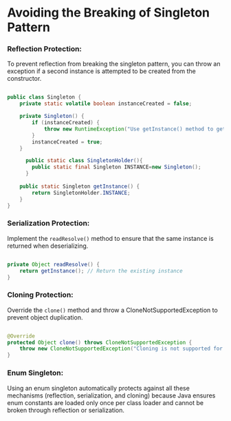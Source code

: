 # Avoiding the Breaking of Singleton Pattern

### Reflection Protection: 
To prevent reflection from breaking the singleton pattern, you can throw an exception if a second instance is attempted to be created from the constructor.

```java

public class Singleton {
    private static volatile boolean instanceCreated = false;

    private Singleton() {
        if (instanceCreated) {
            throw new RuntimeException("Use getInstance() method to get the single instance of this class.");
        }
        instanceCreated = true;
    }

      public static class SingletonHolder(){
        public static final Singleton INSTANCE=new Singleton();
      }
      
    public static Singleton getInstance() {
        return SingletonHolder.INSTANCE;
    }
}

```

### Serialization Protection: 
Implement the `readResolve()` method to ensure that the same instance is returned when deserializing.

```java

private Object readResolve() {
    return getInstance(); // Return the existing instance
}

```

### Cloning Protection: 
Override the `clone()` method and throw a CloneNotSupportedException to prevent object duplication.

```java

@Override
protected Object clone() throws CloneNotSupportedException {
    throw new CloneNotSupportedException("Cloning is not supported for Singleton class");
}
```
### Enum Singleton:
Using an enum singleton automatically protects against all these mechanisms (reflection, serialization, and cloning) because Java ensures enum constants are loaded only once per class loader and cannot be broken through reflection or serialization.
